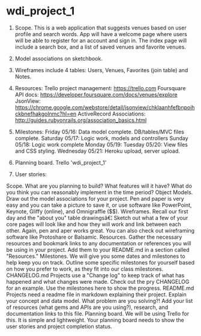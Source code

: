 wdi_project_1
=============

1. Scope. This is a web application that suggests venues based on user profile and search words. App will have a welcome page where users will be able to register for an account and sign in. The index page will include a search box, and a list of saved venues and favorite venues.
2. Model associations on sketchbook.
3. Wireframes include 4 tables: Users, Venues, Favorites (join table) and Notes.
4. Resources:
                Trello project management: https://trello.com
                Foursquare API docs: https://developer.foursquare.com/docs/venues/explore
                JsonView: https://chrome.google.com/webstore/detail/jsonview/chklaanhfefbnpoihckbnefhakgolnmc?hl=en
                ActiveRecord Associations: http://guides.rubyonrails.org/association_basics.html

5. Milestones:
                Friday 05/16: Data model complete. DB/tables/MVC files complete.
                Saturday 05/17: Logic work, models and controllers
                Sunday 05/18: Logic work complete
                Monday 05/19:
                Tuesday 05/20: View files and CSS styling.
                Wednesday 05/21: Heroku upload, server upload.

6. Planning board. Trello 'wdi_project_1'

7. User stories:



Scope. What are you planning to build? What features will it have? What do you think you can reasonably implement in the time period?
Object Models. Draw out the model associations for your project. Pen and paper is very easy and you can take a picture to save it, or use software like PowerPoint, Keynote, Gliffy (online), and Omnigraffle ($$).
Wireframes. Recall our first day and the "about you" table drawingsâ€¦ Sketch out what a few of your core pages will look like and how they will work and link between each other. Again, pen and aper works great. You can also check out wireframing software like Protoshare or Balsamic.
Resources. Gather the necessary resources and bookmark links to any documentation or references you will be using in your project. Add them to your README.md in a section called "Resources."
Milestones. We will give you some dates and milestones to help keep you on track. Outline some specific milestones for yourself based on how you prefer to work, as they fit into our class milestones.
CHANGELOG.md Projects use a "Change log" to keep track of what has happened and what changes were made. Check out the pry CHANGELOG for an example. Use the milestones here to show the progress.
README.md Projects need a readme file in markdown explaining their project. Explain your concept and data model. What problem are you solving?! Add your list of resources (what gems and APIs are you using?), research, and documentation links to this file.
Planning board. We will be using Trello for this. It is simple and lightweight. Your planning board needs to show the user stories and project completion status.
